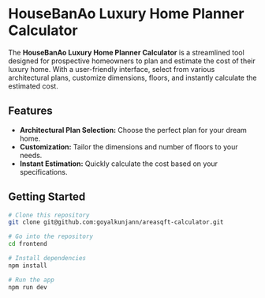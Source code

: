 # HouseBanAo Luxury Home Planner Calculator

The **HouseBanAo Luxury Home Planner Calculator** is a streamlined tool designed for prospective homeowners to plan and estimate the cost of their luxury home. With a user-friendly interface, select from various architectural plans, customize dimensions, floors, and instantly calculate the estimated cost.

## Features

- **Architectural Plan Selection:** Choose the perfect plan for your dream home.
- **Customization:** Tailor the dimensions and number of floors to your needs.
- **Instant Estimation:** Quickly calculate the cost based on your specifications.

## Getting Started

```bash
# Clone this repository
git clone git@github.com:goyalkunjann/areasqft-calculator.git

# Go into the repository
cd frontend

# Install dependencies
npm install

# Run the app
npm run dev
